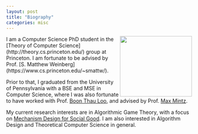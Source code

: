 ```yaml
---
layout: post
title: "Biography"
categories: misc
---
```


<img align="right" width="195" height="164" src="https://messaidi.github.io/4103434121223045079866313854757702488031232.png">
I am a Computer Science PhD student in the 
[Theory of Computer Science](http://theory.cs.princeton.edu/) group at Princeton. I am fortunate to be advised by Prof.
[S. Matthew Weinberg](https://www.cs.princeton.edu/~smattw/).

Prior to that, I graduated from the University of Pennsylvania with a BSE and MSE in Computer Science, where I was also fortunate to have worked with Prof. 
[Boon Thau Loo](http://www.cis.upenn.edu/~boonloo/), and advised by Prof. 
[Max Mintz](http://www.cis.upenn.edu/~mintz/home.html).

My current research interests are in Algorithmic Game Theory, with a focus on [Mechanism Design for Social Good](http://md4sg.com/). I am also interested in Algorithm Design and Theoretical Computer Science in general.

